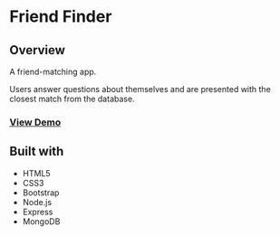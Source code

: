 # Friend Finder
## Overview
A friend-matching app.

Users answer questions about themselves and are presented with the closest match from the database.

### <a href="https://friend-finder-mje.herokuapp.com/" target="_blank">View Demo</a>

## Built with
* HTML5
* CSS3
* Bootstrap
* Node.js
* Express
* MongoDB